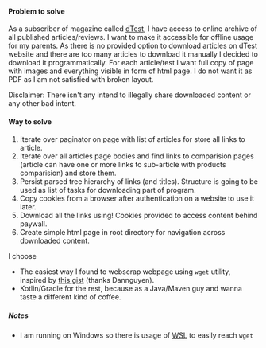 #### Problem to solve
As a subscriber of magazine called [dTest](https://www.dtest.cz/), I have access to online archive of all published articles/reviews.
I want to make it accessible for offline usage for my parents. 
As there is no provided option to download articles on dTest website and there are too many articles to download it manually I decided to download it programmatically.
For each article/test I want full copy of page with images and everything visible in form of html page. I do not want it as PDF as I am not satisfied with broken layout.

Disclaimer: There isn't any intend to illegally share downloaded content or any other bad intent.

#### Way to solve
1) Iterate over paginator on page with list of articles for store all links to article.
2) Iterate over all articles page bodies and find links to comparision pages (article can have one or more links to sub-article with products comparision) and store them.
3) Persist parsed tree hierarchy of links (and titles). Structure is going to be used as list of tasks for downloading part of program.
4) Copy cookies from a browser after authentication on a website to use it later.
5) Download all the links using! Cookies provided to access content behind paywall.
6) Create simple html page in root directory for navigation across downloaded content. 


I choose 
- The easiest way I found to webscrap webpage using `wget` utility, inspired by [this gist](https://gist.github.com/dannguyen/03a10e850656577cfb57) (thanks Dannguyen).
- Kotlin/Gradle for the rest, because as a Java/Maven guy and wanna taste a different kind of coffee.

##### Notes
 - I am running on Windows so there is usage of [WSL](https://docs.microsoft.com/en-us/windows/wsl/about) to easily reach `wget`


   
